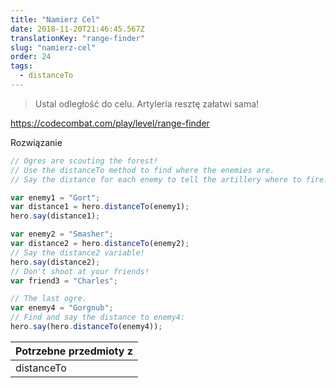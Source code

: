 ```yaml
---
title: "Namierz Cel"
date: 2018-11-20T21:46:45.567Z
translationKey: "range-finder"
slug: "namierz-cel"
order: 24
tags:
  - distanceTo
---
```


> Ustal odległość do celu. Artyleria resztę załatwi sama!

https://codecombat.com/play/level/range-finder

Rozwiązanie

```javascript
// Ogres are scouting the forest!
// Use the distanceTo method to find where the enemies are.
// Say the distance for each enemy to tell the artillery where to fire!

var enemy1 = "Gort";
var distance1 = hero.distanceTo(enemy1);
hero.say(distance1);

var enemy2 = "Smasher";
var distance2 = hero.distanceTo(enemy2);
// Say the distance2 variable!
hero.say(distance2);
// Don't shoot at your friends!
var friend3 = "Charles";

// The last ogre.
var enemy4 = "Gorgnub";
// Find and say the distance to enemy4:
hero.say(hero.distanceTo(enemy4));

```

Potrzebne przedmioty z |
--- |
distanceTo |


